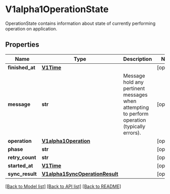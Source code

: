 # V1alpha1OperationState

OperationState contains information about state of currently performing operation on application.
## Properties
Name | Type | Description | Notes
------------ | ------------- | ------------- | -------------
**finished_at** | [**V1Time**](V1Time.md) |  | [optional] 
**message** | **str** | Message hold any pertinent messages when attempting to perform operation (typically errors). | [optional] 
**operation** | [**V1alpha1Operation**](V1alpha1Operation.md) |  | [optional] 
**phase** | **str** |  | [optional] 
**retry_count** | **str** |  | [optional] 
**started_at** | [**V1Time**](V1Time.md) |  | [optional] 
**sync_result** | [**V1alpha1SyncOperationResult**](V1alpha1SyncOperationResult.md) |  | [optional] 

[[Back to Model list]](../README.md#documentation-for-models) [[Back to API list]](../README.md#documentation-for-api-endpoints) [[Back to README]](../README.md)


